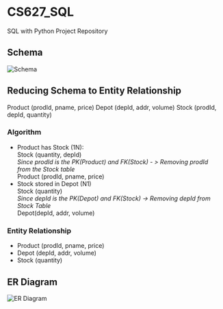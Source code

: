 # CS627_SQL
SQL with Python Project Repository

## Schema
![Schema](https://github.com/ViswanathanAR96/CS627_SQL/blob/maseter_v2/Drawing1.jpg)

## Reducing Schema to Entity Relationship
Product (prodId, pname, price)
Depot (depId, addr, volume)
Stock (prodId, depId, quantity)

### Algorithm
- 	Product has Stock (1N):\
    Stock (quantity, depId)\
    *Since prodId is the PK(Product) and FK(Stock) - > Removing prodId from the Stock table*\
    Product (prodId, pname, price)
- 	Stock stored in Depot (N1)\
    Stock (quantity)\
    *Since depId is the PK(Depot) and FK(Stock) -> Removing depId from Stock Table*\
    Depot(depId, addr, volume)

### Entity Relationship
- Product (prodId, pname, price)
- Depot (depId, addr, volume)
- Stock (quantity)

## ER Diagram
![ER Diagram](https://github.com/ViswanathanAR96/CS627_SQL/blob/maseter_v2/ERDiagram.jpg)
